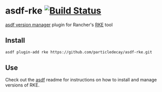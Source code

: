 # asdf-rke [![Build Status](https://travis-ci.org/particledecay/asdf-rke.svg?branch=master)](https://travis-ci.org/particledecay/asdf-rke)
[asdf version manager](https://github.com/asdf-vm/asdf) plugin for Rancher's [RKE](https://github.com/rancher/rke) tool

## Install
```bash
asdf plugin-add rke https://github.com/particledecay/asdf-rke.git
```

## Use
Check out the [asdf](https://github.com/asdf-vm/asdf) readme for instructions on how to install and manage versions of RKE.
